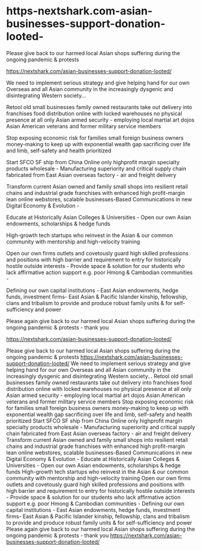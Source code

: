 # https-nextshark.com-asian-businesses-support-donation-looted-

Please give back to our harmed local Asian shops suffering during the ongoing pandemic & protests

https://nextshark.com/asian-businesses-support-donation-looted/

We need to implement serious strategy and give helping hand for our own Overseas and all Asian community in the increasingly dysgenic and disintegrating Western society...

Retool old small businesses family owned restaurants take out delivery into franchises food distribution online with locked warehouses no physical presence at all only Asian armed security - employing local martial art dojos Asian American veterans and former military service members

Stop exposing economic risk for families small foreign business owners money-making to keep up with exponential wealth gap sacrificing over life and limb, self-safety and health prioritized

Start SFCO SF ship from China Online only highprofit margin specialty products wholesale - Manufacturing superiority and critical supply chain fabricated from East Asian overseas factory - air and freight delivery

Transform current Asian owned and family small shops into resilient retail chains and industrial grade franchises with enhanced high profit-margin lean online webstores, scalable businesses-Based Communications in new Digital Economy & Evolution -

Educate at Historically Asian Colleges & Universities - Open our own Asian endowments, scholarships & hedge funds 

High-growth tech startups who reinvest in the Asian & our common community with mentorship and high-velocity training

Open our own firms outlets and covetously guard high skilled professions and positions with high barrier and requirement to entry for historically hostile outside interests - Provide space & solution for our students who lack affirmative action support e.g. poor Hmong & Cambodian communities -

Defining our own capital institutions - East Asian endowments, hedge funds, investment firms- East Asian & Pacific Islander kinship, fellowship, clans and tribalism to provide and produce robust family units & for self-sufficiency and power

Please again give back to our harmed local Asian shops suffering during the ongoing pandemic & protests - thank you

https://nextshark.com/asian-businesses-support-donation-looted/


Please give back to our harmed local Asian shops suffering during the ongoing pandemic &amp; protests  https://nextshark.com/asian-businesses-support-donation-looted/  We need to implement serious strategy and give helping hand for our own Overseas and all Asian community in the increasingly dysgenic and disintegrating Western society...  Retool old small businesses family owned restaurants take out delivery into franchises food distribution online with locked warehouses no physical presence at all only Asian armed security - employing local martial art dojos Asian American veterans and former military service members  Stop exposing economic risk for families small foreign business owners money-making to keep up with exponential wealth gap sacrificing over life and limb, self-safety and health prioritized  Start SFCO SF ship from China Online only highprofit margin specialty products wholesale - Manufacturing superiority and critical supply chain fabricated from East Asian overseas factory - air and freight delivery  Transform current Asian owned and family small shops into resilient retail chains and industrial grade franchises with enhanced high profit-margin lean online webstores, scalable businesses-Based Communications in new Digital Economy &amp; Evolution -  Educate at Historically Asian Colleges &amp; Universities - Open our own Asian endowments, scholarships &amp; hedge funds   High-growth tech startups who reinvest in the Asian &amp; our common community with mentorship and high-velocity training  Open our own firms outlets and covetously guard high skilled professions and positions with high barrier and requirement to entry for historically hostile outside interests - Provide space &amp; solution for our students who lack affirmative action support e.g. poor Hmong &amp; Cambodian communities -  Defining our own capital institutions - East Asian endowments, hedge funds, investment firms- East Asian &amp; Pacific Islander kinship, fellowship, clans and tribalism to provide and produce robust family units &amp; for self-sufficiency and power  Please again give back to our harmed local Asian shops suffering during the ongoing pandemic &amp; protests - thank you  https://nextshark.com/asian-businesses-support-donation-looted/
